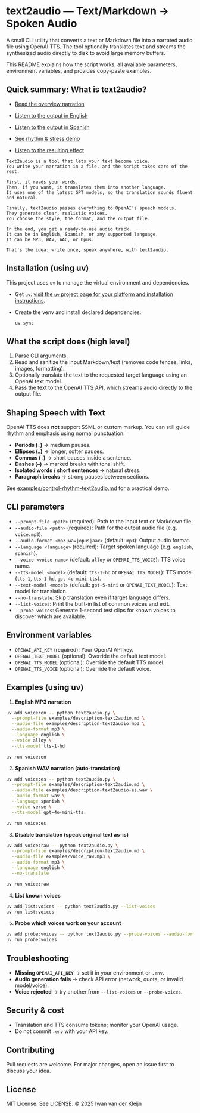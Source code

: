# text2audio — Text/Markdown → Spoken Audio

A small CLI utility that converts a text or Markdown file into a narrated audio file using OpenAI TTS.
The tool optionally translates text and streams the synthesized audio directly to disk to avoid large memory buffers.

This README explains how the script works, all available parameters, environment variables, and provides copy-paste examples.



## Quick summary: What is text2audio?

- [Read the overview narration](examples/description-text2audio.md)
- [Listen to the output in English](examples/description-text2audio-en.mp3)
- [Listen to the output in Spanish](examples/description-text2audio-es.mp3)

- [See rhythm & stress demo](examples/control-rhythm-text2audio.md)
- [Listen to the resulting effect](examples/control-rhythm-text2audio-en.mp3)

```
Text2audio is a tool that lets your text become voice.  
You write your narration in a file, and the script takes care of the rest.  

First, it reads your words.  
Then, if you want, it translates them into another language.  
It uses one of the latest GPT models, so the translation sounds fluent and natural.  

Finally, text2audio passes everything to OpenAI’s speech models.  
They generate clear, realistic voices.  
You choose the style, the format, and the output file.  

In the end, you get a ready-to-use audio track.  
It can be in English, Spanish, or any supported language.  
It can be MP3, WAV, AAC, or Opus.  

That’s the idea: write once, speak anywhere, with text2audio.
```

## Installation (using uv)

This project uses `uv` to manage the virtual environment and dependencies.

* Get `uv`: [visit the `uv` project page for your platform and installation instructions](https://docs.astral.sh/uv/).


* Create the venv and install declared dependencies:

  ```bash
  uv sync
  ```

## What the script does (high level)

1. Parse CLI arguments.
2. Read and sanitize the input Markdown/text (removes code fences, links, images, formatting).
3. Optionally translate the text to the requested target language using an OpenAI text model.
4. Pass the text to the OpenAI TTS API, which streams audio directly to the output file.

## Shaping Speech with Text

OpenAI TTS does **not** support SSML or custom markup.
You can still guide rhythm and emphasis using normal punctuation:

* **Periods (`.`)** → medium pauses.
* **Ellipses (`…`)** → longer, softer pauses.
* **Commas (`,`)** → short pauses inside a sentence.
* **Dashes (`—`)** → marked breaks with tonal shift.
* **Isolated words / short sentences** → natural stress.
* **Paragraph breaks** → strong pauses between sections.

See [examples/control-rhythm-text2audio.md](examples/control-rhythm-text2audio.md) for a practical demo.

## CLI parameters

* `--prompt-file <path>` (required): Path to the input text or Markdown file.
* `--audio-file <path>` (required): Path for the output audio file (e.g. `voice.mp3`).
* `--audio-format <mp3|wav|opus|aac>` (default: `mp3`): Output audio format.
* `--language <language>` (required): Target spoken language (e.g. `english`, `spanish`).
* `--voice <voice-name>` (default: `alloy` or `OPENAI_TTS_VOICE`): TTS voice name.
* `--tts-model <model>` (default: `tts-1-hd` or `OPENAI_TTS_MODEL`): TTS model (`tts-1`, `tts-1-hd`, `gpt-4o-mini-tts`).
* `--text-model <model>` (default: `gpt-5-mini` or `OPENAI_TEXT_MODEL`): Text model for translation.
* `--no-translate`: Skip translation even if target language differs.
* `--list-voices`: Print the built-in list of common voices and exit.
* `--probe-voices`: Generate 1-second test clips for known voices to discover which are available.

## Environment variables

* `OPENAI_API_KEY` (required): Your OpenAI API key.
* `OPENAI_TEXT_MODEL` (optional): Override the default text model.
* `OPENAI_TTS_MODEL` (optional): Override the default TTS model.
* `OPENAI_TTS_VOICE` (optional): Override the default voice.



## Examples (using uv)

1. **English MP3 narration**

```bash
uv add voice:en -- python text2audio.py \
  --prompt-file examples/description-text2audio.md \
  --audio-file examples/description-text2audio.mp3 \
  --audio-format mp3 \
  --language english \
  --voice alloy \
  --tts-model tts-1-hd

uv run voice:en
```

2. **Spanish WAV narration (auto-translation)**

```bash
uv add voice:es -- python text2audio.py \
  --prompt-file examples/description-text2audio.md \
  --audio-file examples/description-text2audio-es.wav \
  --audio-format wav \
  --language spanish \
  --voice verse \
  --tts-model gpt-4o-mini-tts

uv run voice:es
```

3. **Disable translation (speak original text as-is)**

```bash
uv add voice:raw -- python text2audio.py \
  --prompt-file examples/description-text2audio.md \
  --audio-file examples/voice_raw.mp3 \
  --audio-format mp3 \
  --language english \
  --no-translate

uv run voice:raw
```

4. **List known voices**

```bash
uv add list:voices -- python text2audio.py --list-voices
uv run list:voices
```

5. **Probe which voices work on your account**

```bash
uv add probe:voices -- python text2audio.py --probe-voices --audio-format mp3 --tts-model tts-1-hd
uv run probe:voices
```

## Troubleshooting

* **Missing `OPENAI_API_KEY`** → set it in your environment or `.env`.
* **Audio generation fails** → check API error (network, quota, or invalid model/voice).
* **Voice rejected** → try another from `--list-voices` or `--probe-voices`.

## Security & cost

* Translation and TTS consume tokens; monitor your OpenAI usage.
* Do not commit `.env` with your API key.

## Contributing

Pull requests are welcome. For major changes, open an issue first to discuss your idea.


## License

MIT License. See [LICENSE](LICENSE.txt).
© 2025 Iwan van der Kleijn
